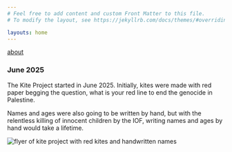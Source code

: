 ```yaml
---
# Feel free to add content and custom Front Matter to this file.
# To modify the layout, see https://jekyllrb.com/docs/themes/#overriding-theme-defaults

layouts: home
---
```


[about](./about.markdown)

### June 2025

The Kite Project started in June 2025. Initially, kites were made with red
paper begging the question, what is your red line to end the genocide
in Palestine. 

Names and ages were also going to be written by hand, but with the relentless killing
of innocent children by the IOF, writing names and ages by hand would take a lifetime.

![flyer of kite project with red kites and handwritten names](./img/)